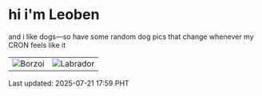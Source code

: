 # hi i'm Leoben

and i like dogs—so have some random dog pics that change whenever my CRON feels like it

|  |  |
|--------|----------|
| ![Borzoi](https://random-dog-vercel.vercel.app/api/random-borzoi?v=1753091941) | ![Labrador](https://random-dog-vercel.vercel.app/api/random-labrador?v=1753091941) |

Last updated: 2025-07-21 17:59 PHT
